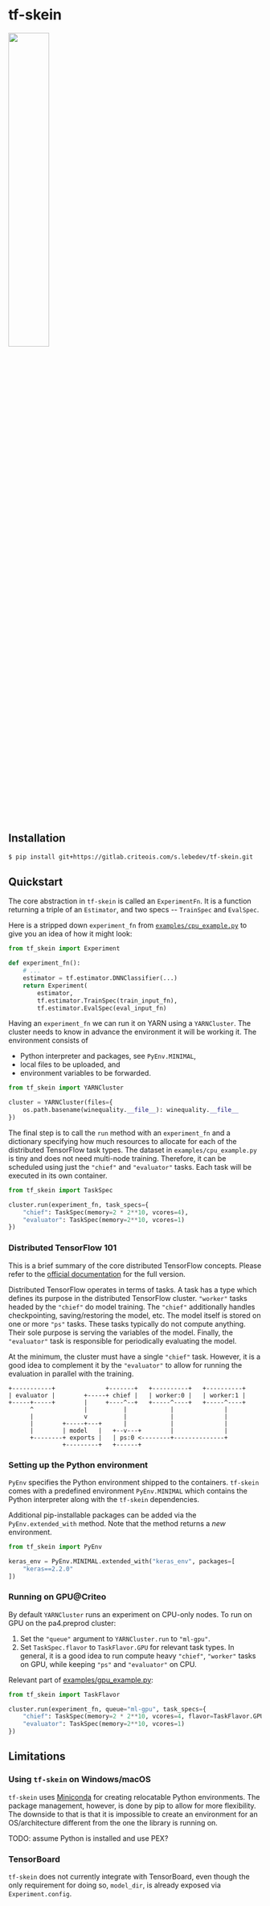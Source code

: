 tf-skein
========

<img src="https://gitlab.criteois.com/s.lebedev/tf-skein/raw/master/skein.png"
    width="40%" />


Installation
------------

```bash
$ pip install git+https://gitlab.criteois.com/s.lebedev/tf-skein.git
```


Quickstart
----------

The core abstraction in `tf-skein` is called an `ExperimentFn`. It is
a function returning a triple of an `Estimator`, and two specs --
`TrainSpec` and `EvalSpec`.

Here is a stripped down `experiment_fn` from
[`examples/cpu_example.py`](examples/cpu_example.py) to give you an idea of how
it might look:

``` python
from tf_skein import Experiment

def experiment_fn():
    # ...
    estimator = tf.estimator.DNNClassifier(...)
    return Experiment(
        estimator,
        tf.estimator.TrainSpec(train_input_fn),
        tf.estimator.EvalSpec(eval_input_fn)
```

Having an `experiment_fn` we can run it on YARN using a `YARNCluster`.
The cluster needs to know in advance the environment it will be working it.
The environment consists of

* Python interpreter and packages, see `PyEnv.MINIMAL`,
* local files to be uploaded, and
* environment variables to be forwarded.

```python
from tf_skein import YARNCluster

cluster = YARNCluster(files={
    os.path.basename(winequality.__file__): winequality.__file__
})
```

The final step is to call the `run` method with an `experiment_fn` and
a dictionary specifying how much resources to allocate for each of the
distributed TensorFlow task types. The dataset in
`examples/cpu_example.py` is tiny and does not need multi-node
training. Therefore, it can be scheduled using just the `"chief"` and
`"evaluator"` tasks. Each task will be executed in its own container.

```python
from tf_skein import TaskSpec

cluster.run(experiment_fn, task_specs={
    "chief": TaskSpec(memory=2 * 2**10, vcores=4),
    "evaluator": TaskSpec(memory=2**10, vcores=1)
})
```

### Distributed TensorFlow 101

This is a brief summary of the core distributed TensorFlow concepts. Please
refer to the [official documentation][distributed-tf] for the full version.

Distributed TensorFlow operates in terms of tasks. A task has a type which
defines its purpose in the distributed TensorFlow cluster. ``"worker"`` tasks
headed by the `"chief"` do model training. The `"chief"` additionally handles
checkpointing, saving/restoring the model, etc. The model itself is stored
on one or more `"ps"` tasks. These tasks typically do not compute anything.
Their sole purpose is serving the variables of the model. Finally, the
`"evaluator"` task is responsible for periodically evaluating the model.

At the minimum, the cluster must have a single `"chief"` task. However, it
is a good idea to complement it by the `"evaluator"` to allow for running
the evaluation in parallel with the training.

```
+-----------+              +-------+   +----------+   +----------+
| evaluator |        +-----+ chief |   | worker:0 |   | worker:1 |
+-----+-----+        |     +----^--+   +-----^----+   +-----^----+
      ^              |          |            |              |
      |              v          |            |              |
      |        +-----+---+      |            |              |
      |        | model   |   +--v---+        |              |
      +--------+ exports |   | ps:0 <--------+--------------+
               +---------+   +------+
```

### Setting up the Python environment

`PyEnv` specifies the Python environment shipped to the containers. `tf-skein`
comes with a predefined environment `PyEnv.MINIMAL` which contains the Python
interpreter along with the `tf-skein` dependencies.

Additional pip-installable packages can be added via the `PyEnv.extended_with`
method. Note that the method returns a *new* environment.

```python
from tf_skein import PyEnv

keras_env = PyEnv.MINIMAL.extended_with("keras_env", packages=[
    "keras==2.2.0"
])
```

### Running on GPU@Criteo

By default `YARNCluster` runs an experiment on CPU-only nodes. To run on GPU
on the pa4.preprod cluster:

1. Set the `"queue"` argument to `YARNCluster.run` to `"ml-gpu"`.
2. Set `TaskSpec.flavor` to `TaskFlavor.GPU` for relevant task types. In
   general, it is a good idea to run compute heavy `"chief"`, `"worker"`
   tasks on GPU, while keeping `"ps"` and `"evaluator"` on CPU.

Relevant part of [examples/gpu_example.py](examples/gpu_example.py):

```python
from tf_skein import TaskFlavor

cluster.run(experiment_fn, queue="ml-gpu", task_specs={
    "chief": TaskSpec(memory=2 * 2**10, vcores=4, flavor=TaskFlavor.GPU),
    "evaluator": TaskSpec(memory=2**10, vcores=1)
})
```

Limitations
-----------

### Using `tf-skein` on Windows/macOS

`tf-skein` uses [Miniconda][miniconda] for creating relocatable
Python environments. The package management, however, is done by
pip to allow for more flexibility. The downside to that is that
it is impossible to create an environment for an OS/architecture
different from the one the library is running on.

TODO: assume Python is installed and use PEX?

### TensorBoard

`tf-skein` does not currently integrate with TensorBoard, even though
the only requirement for doing so, `model_dir`, is already exposed
via `Experiment.config`.

[miniconda]: https://conda.io/miniconda.html
[tf-estimators]: https://www.tensorflow.org/guide/estimators
[distributed-tf]: https://www.tensorflow.org/deploy/distributed
[skein]: https://jcrist.github.io/skein
[skein-tutorial]: https://jcrist.github.io/skein/quickstart.html
